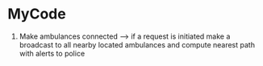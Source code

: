 # MyCode
1. Make ambulances connected --> 
    if a request is initiated make a broadcast to all nearby located ambulances and compute nearest path with alerts to police 
